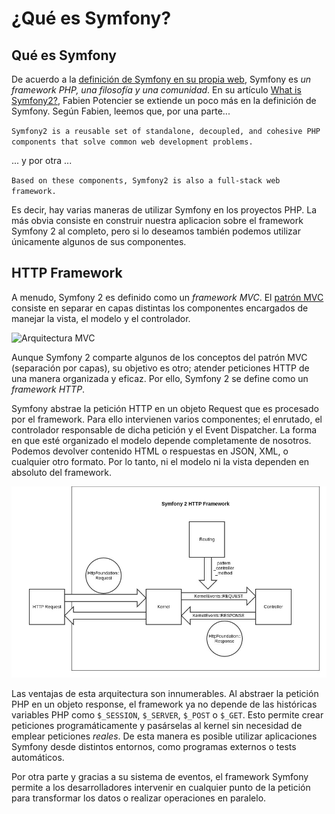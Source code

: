 # ¿Qué es Symfony?

## Qué es Symfony

De acuerdo a la [definición de Symfony en su propia web](http://symfony.com/what-is-symfony), Symfony es *un framework PHP, una filosofía y una comunidad*. En su artículo [What is Symfony2?](http://fabien.potencier.org/article/49/what-is-symfony2), Fabien Potencier se extiende un poco más en la definición de Symfony. Según Fabien, leemos que, por una parte...

`
Symfony2 is a reusable set of standalone, decoupled, and cohesive PHP components that solve common web development problems.
`

... y por otra ...

`
Based on these components, Symfony2 is also a full-stack web framework.
`

Es decir, hay varias maneras de utilizar Symfony en los proyectos PHP. La más obvia consiste en construir nuestra aplicacion sobre el framework Symfony 2 al completo, pero si lo deseamos también podemos utilizar únicamente algunos de sus componentes.


## HTTP Framework
A menudo, Symfony 2 es definido como un *framework MVC*. El [patrón MVC](es.wikipedia.org/wiki/Modelo_Vista_Controlador) consiste en separar en capas distintas los componentes encargados de manejar la vista, el modelo y el controlador.

![Arquitectura MVC](http://upload.wikimedia.org/wikipedia/commons/a/a9/ModelViewControllerDiagram_es.svg "Arquitectura MVC")

Aunque Symfony 2 comparte algunos de los conceptos del patrón MVC (separación por capas), su objetivo es otro; atender peticiones HTTP de una manera organizada y eficaz. Por ello, Symfony 2 se define como un *framework HTTP*.

Symfony abstrae la petición HTTP en un objeto Request que es procesado por el framework. Para ello intervienen varios componentes; el enrutado, el controlador responsable de dicha petición y el Event Dispatcher. La forma en que esté organizado el modelo depende completamente de nosotros. Podemos devolver contenido HTML o respuestas en JSON, XML, o cualquier otro formato. Por lo tanto, ni el modelo ni la vista dependen en absoluto del framework.

![Symfony2 HTTP Framework](symfony2_http_framework.jpg "Symfony2 HTTP Framework")

Las ventajas de esta arquitectura son innumerables. Al abstraer la petición PHP en un objeto response, el framework ya no depende de las históricas variables PHP como `$_SESSION`, `$_SERVER`, `$_POST` o `$_GET`. Esto permite crear peticiones programáticamente y pasárselas al kernel sin necesidad de emplear peticiones *reales*. De esta manera es posible utilizar aplicaciones Symfony desde distintos entornos, como programas externos o tests automáticos.

Por otra parte y gracias a su sistema de eventos, el framework Symfony permite a los desarrolladores intervenir en cualquier punto de la petición para transformar los datos o realizar operaciones en paralelo.

